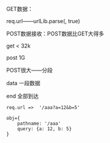 GET数据：

req.url——urlLib.parse(, true)

POST数据接收：POST数据比GET大得多

get < 32k

post 1G

POST很大——分段

data	一段数据

end	全部到达

```
req.url	=>	'/aaa?a=12&b=5'

obj={
	pathname: '/aaa'
	query: {a: 12, b: 5}
}
```
